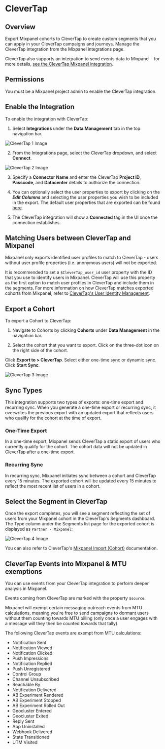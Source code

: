 # CleverTap


## Overview

Export Mixpanel cohorts to CleverTap to create custom segments that you can apply in your CleverTap campaigns and journeys. Manage the CleverTap integration from the Mixpanel integrations page.

CleverTap also supports an integration to send events data to Mixpanel - for more details, [see the CleverTap Mixpanel integration](https://docs.clevertap.com/docs/mixpanel-export).

## Permissions
You must be a Mixpanel project admin to enable the CleverTap integration.

## Enable the Integration

To enable the integration with CleverTap: 

1. Select **Integrations** under the **Data Management** tab in the top navigation bar.

![CleverTap 1 Image](/clevertap1.png)

2. From the Integrations page, select the CleverTap dropdown, and select **Connect**.

![CleverTap 2 Image](/clevertap2.png)

3. Specify a **Connector Name** and enter the CleverTap **Project ID**, **Passcode**, and **Datacenter** details to authorize the connection.

4. You can optionally select the user properties to export by clicking on the ***Edit Columns*** and selecting the user properties you wish to be included in the export. The default user properties that are exported can be found [here](/docs/cohort-sync/overview#limits).
   
5. The CleverTap integration will show a **Connected** tag in the UI once the connection establishes.

## Matching Users between CleverTap and Mixpanel
Mixpanel only exports identified user profiles to match to CleverTap - users without user profile properties (i.e. anonymous users) will not be exported.

It is recommended to set a `$CleverTap_user_id` user property with the ID that you use to identify users in Mixpanel. CleverTap will use this property as the first option to match user profiles in CleverTap and include them in the segments. For more information on how CleverTap matches exported cohorts from Mixpanel, refer to [CleverTap's User Identity Management](https://docs.clevertap.com/docs/mixpanel-integration#user-identity-management).

## Export a Cohort

To export a Cohort to CleverTap:

1. Navigate to Cohorts by clicking **Cohorts** under **Data Management** in the navigation bar.

2. Select the cohort that you want to export. Click on the three-dot icon on the right side of the cohort.

Click **Export to > CleverTap**. Select either one-time sync or dynamic sync. Click **Start Sync**.

![CleverTap 3 Image](/clevertap3.png)

## Sync Types
This integration supports two types of exports: one-time export and recurring sync. When you generate a one-time export or recurring sync, it overwrites the previous export with an updated export that reflects users who qualify for the cohort at the time of export.

### One-Time Export
In a one-time export, Mixpanel sends CleverTap a static export of users who currently qualify for the cohort. The cohort data will not be updated in CleverTap after a one-time export.

### Recurring Sync
In recurring sync, Mixpanel initiates sync between a cohort and CleverTap every 15 minutes. The exported cohort will be updated every 15 minutes to reflect the most recent list of users in a cohort.

## Select the Segment in CleverTap

Once the export completes, you will see a segment reflecting the set of users from your Mixpanel cohort in the CleverTap's Segments dashboard. The Type column under the Segments list page for the exported cohort is displayed as `Partner - Mixpanel`:

![CleverTap 4 Image](/clevertap4.png)

You can also refer to CleverTap's [Mixpanel Import (Cohort)](https://docs.clevertap.com/docs/mixpanel-integration) documentation.

## CleverTap Events into Mixpanel & MTU exemptions

You can use events from your CleverTap integration to perform deeper analysis in Mixpanel.

Events coming from CleverTap are marked with the property `$source`.

Mixpanel will exempt certain messaging outreach events from MTU calculations, meaning you're free to send campaigns to dormant users without them counting towards MTU billing (only once a user engages with a message will they then be counted towards that tally).

The following CleverTap events are exempt from MTU calculations:
- Notification Sent
- Notification Viewed
- Notification Clicked
- Push Impressions
- Notification Replied
- Push Unregistered
- Control Group
- Channel Unsubscribed
- Reachable By
- Notification Delivered
- AB Experiment Rendered
- AB Experiment Stopped
- AB Experiment Rolled Out
- Geocluster Entered
- Geocluster Exited
- Reply Sent
- App Uninstalled
- Webhook Delivered
- State Transitioned
- UTM Visited

